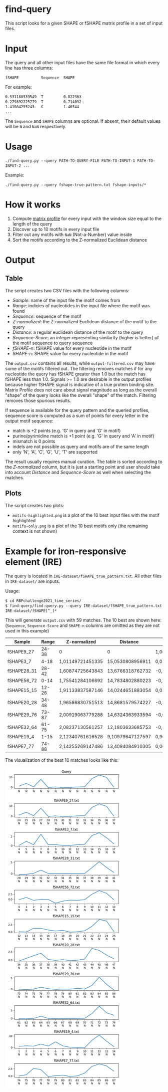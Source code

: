 # find-query

This script looks for a given SHAPE or fSHAPE matrix profile in a set of input files.

# Input

The query and all other input files have the same file format in which every line has three columns:

```
fSHAPE          Sequence  SHAPE
```

For example:

```
0.531188539549  T         0.822363
0.279392225779  T         0.714092
1.41084255243   G         1.46544
...
```

The `Sequence` and `SHAPE` columns are optional. If absent, their default values will be `N` and `NaN` respectively.

# Usage

```
./find-query.py --query PATH-TO-QUERY-FILE PATH-TO-INPUT-1 PATH-TO-INPUT-2 ...
```

Example:

```
./find-query.py --query fshape-true-pattern.txt fshape-inputs/*
```

# How it works

1. Compute [matrix profile](https://pypi.org/project/matrixprofile/) for every input with the window size equal to the length of the query
2. Discover up to 10 motifs in every input file
3. Filter out any motifs with `NaN` (Not-a-Number) value inside
4. Sort the motifs according to the Z-normalized Euclidean distance

# Output

## Table

The script creates two CSV files with the following columns:

- _Sample_: name of the input file the motif comes from
- _Range_: indicies of nucleotides in the input file where the motif was found
- _Sequence_: sequence of the motif
- _Z-normalized_: the Z-normalized Euclidean distance of the motif to the query
- _Distance_: a regular euclidean distance of the motif to the query
- _Sequence-Score_: an integer representing similarity (higher is better) of the motif sequence to query sequence
- _fSHAPE-n_: fSHAPE value for every nucleotide in the motif
- _SHAPE-n_: SHAPE value for every nucleotide in the motif

The `output.csv` contains all results, while `output-filtered.csv` may have some of the motifs filtered out. The filtering removes matches if for any nucleotide the query has fSHAPE greater than 1.0 but the match has fSHAPE less than 1.0. Signals >= 1.0 are desirable in the output profiles because higher fSHAPE signal is indicative of a true protein binding site. Matrix Profile does not care about signal magnitude as long as the overall "shape" of the query looks like the overall "shape" of the match. Filtering removes those spurious results.

If sequence is available for the query pattern and the queried profiles, sequence score is computed as a sum of points for every letter in the output motif sequence:
- match is +2 points (e.g. 'G' in query and 'G' in motif)
- purine/pyrimidine match is +1 point (e.g. 'G' in query and 'A' in motif)
- mismatch is 0 points
- indels are not possible as query and motifs are of the same length
- only 'N', 'A', 'C', 'G', 'U', 'T' are supported

The result usually requires manual curation. The table is sorted according to the _Z-normalized_ column, but it is just a starting point and user should take into account _Distance_ and _Sequence-Score_ as well when selecting the matches.

## Plots

The script creates two plots:

- `motifs-highlighted.png` is a plot of the 10 best input files with the motif highlighted
- `motifs-only.png` is a plot of the 10 best motifs only (the remaining context is not shown)

# Example for iron-responsive element (IRE)

The query is located in `IRE-dataset/fSHAPE_true_pattern.txt`. All other files in `IRE-dataset/` are inputs.

Usage:

```
$ cd RBPchallenge2021_time_series/
$ find-query/find-query.py --query IRE-dataset/fSHAPE_true_pattern.txt IRE-dataset/fSHAPE[^_]*
```

This will generate `output.csv` with 59 matches. The 10 best are shown here: (`Sequence`, `Sequence-Score` and `SHAPE-n` columns are omitted as they are not used in this example)

| Sample      | Range | Z-normalized     | Distance         | fSHAPE-1         | fSHAPE-2         | fSHAPE-3          | fSHAPE-4         | fSHAPE-5        | fSHAPE-6         | fSHAPE-7         | fSHAPE-8          | fSHAPE-9         | fSHAPE-10       | fSHAPE-11     | fSHAPE-12     | fSHAPE-13     | fSHAPE-14       |
| ----------- | ----- | ---------------- | ---------------- | ---------------- | ---------------- | ----------------- | ---------------- | --------------- | ---------------- | ---------------- | ----------------- | ---------------- | --------------- | ------------- | ------------- | ------------- | --------------- |
| fSHAPE9_27  | 24-38 | 0                | 0                | 1,06772853673    | 3,68963759145    | 0,367863193024    | 7,76898974124    | -0,341646055133 | 0,202713454415   | -0,46180713913   | -0,315838427199   | 0,205393336247   | 0,379053117648  | 8,53297391057 | 12,0168919056 | 9,66345727682 | -0,103275883462 |
| fSHAPE3_7   | 4-18  | 1,01149721451335 | 15,0530808956911 | 0,0293133441014  | 0,91707458433    | 0,162426439207    | 2,4920985582     | 0,160423302896  | 0,185049974565   | 0,0287738507126  | 0,0165892193364   | 0,182076048383   | 0,241625005214  | 2,18502843961 | 2,7732428618  | 1,70427460972 | 0,375269986821  |
| fSHAPE28_31 | 28-42 | 1,60874725643843 | 13,6766318762732 | -0,298496806623  | -0,28231995877   | 0,128385341809    | 1,55372337924    | 0,0707351808822 | 0,0247337447811  | 0,0933806243402  | 0,0505078571593   | 0,0427855290214  | 0,0577737392995 | 2,63388538256 | 5,23513782096 | 2,68085952669 | 0,527921629356  |
| fSHAPE56_72 | 0-14  | 1,75541284106692 | 14,7834802880223 | -0,233248892876  | 0,872386544009   | -0,590932553493   | -0,0512275394473 | -0,112882522404 | -2,00864142973   | -0,981846811559  | -0,451446650476   | -0,578375365185  | -0,224733915387 | 2,50032324392 | 4,31855793676 | 2,95896691276 | -0,274269738111 |
| fSHAPE15_15 | 12-26 | 1,91133837587146 | 14,0244651883054 | 0,0305139634467  | -0,0588374898353 | 1,23807403242     | 1,24313210273    | 0,621025639162  | 0,281168366163   | 0,513144502555   | -0,109914654032   | 0,0199199725736  | 0,348835207361  | 1,93536360756 | 4,35935549445 | 3,82696533189 | 0,0469070325031 |
| fSHAPE20_28 | 34-48 | 1,96586830751513 | 14,8681579574227 | -0,300436671739  | 0,50527669966    | 1,30861582001     | 2,05750198807    | 0,164871913398  | -0,118011390862  | 0,120474838124   | -0,203506850377   | -0,0560588958935 | 0,298981712988  | 3,53822657457 | 2,90614732405 | 1,50334821675 | 0,363169123749  |
| fSHAPE29_76 | 73-87 | 2,00919063779288 | 14,6324363933594 | -0,0423804587754 | -0,221118792978  | -0,00250914739191 | 0,853353619431   | 0,17248088399   | -0,104717438203  | 0,0170167915802  | -0,00634175640973 | 0,314388814924   | 0,0109839427912 | 1,67445486176 | 5,29995246737 | 2,14195273289 | -0,343678422088 |
| fSHAPE32_64 | 61-75 | 2,08237130561257 | 12,1803633685753 | -0,145536448756  | -0,200896086913  | 0,0106453487874   | 1,39126379903    | 0,0271233578403 | -0,0437719877333 | -0,0342226039048 | -0,0115929850103  | 0,00339119146214 | 0,0830096751139 | 3,09486047237 | 7,68768193629 | 3,53750238745 | 2,01968157862   |
| fSHAPE19_4  | 1-15  | 2,12340761616528 | 9,10979647127597 | 0,96820796581    | 1,43783505875    | 1,15179206587     | 2,89301332487    | 1,23942901573   | 4,8689906345     | 1,38478226266    | 0,162617929756    | 0,0435137280858  | -0,165595153705 | 6,21311517039 | 10,7578414713 | 5,46672509047 | 0,735215559673  |
| fSHAPE7_77  | 74-88 | 2,14255269147486 | 13,4094084910305 | 0,00432218275865 | 0,412292280774   | 2,62026185509     | 2,18582283455    | -0,212247821923 | 0,0794062713526  | 0,28110684812    | -0,191820298368   | 0,043094391577   | 0,975413677298  | 3,29172541845 | 4,14450644729 | 3,47784938254 | 1,63086297483   |

The visualization of the best 10 matches looks like this:

![](motifs-only.png)
